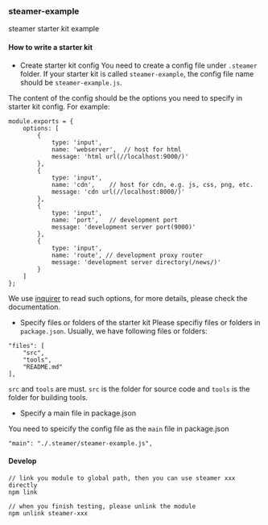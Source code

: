 ### steamer-example

steamer starter kit example

#### How to write a starter kit

* Create starter kit config
You need to create a config file under `.steamer` folder. If your starter kit is called `steamer-example`, the config file name should be `steamer-example.js`.

The content of the config should be the options you need to specify in starter kit config. For example:

```
module.exports = {
    options: [
    	{
            type: 'input',
            name: 'webserver',  // host for html
            message: 'html url(//localhost:9000/)'
        },
        {
            type: 'input',
            name: 'cdn',	// host for cdn, e.g. js, css, png, etc.
            message: 'cdn url(//localhost:8000/)'
        },
    	{
            type: 'input',
            name: 'port',	// development port
            message: 'development server port(9000)'
        },
        {
            type: 'input',
            name: 'route', // development proxy router
            message: 'development server directory(/news/)'
        }
    ]
};
```

We use [inquirer](https://github.com/sboudrias/Inquirer.js) to read such options, for more details, please check the documentation.

* Specify files or folders of the starter kit
Please specifiy files or folders in `package.json`. Usually, we have following files or folders:

```
"files": [
	"src",
	"tools",
	"README.md"
],
```

`src` and `tools` are must. `src` is the folder for source code and `tools` is the folder for building tools.


* Specify a main file in package.json

You need to speicify the config file as the `main` file in package.json

```
"main": "./.steamer/steamer-example.js",
```

#### Develop
```
// link you module to global path, then you can use steamer xxx directly
npm link

// when you finish testing, please unlink the module
npm unlink steamer-xxx

```
